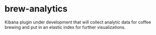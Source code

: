 # brew-analytics

Kibana plugin under development that will collect analytic data for coffee brewing and put in an elastic index for further visualizations.
